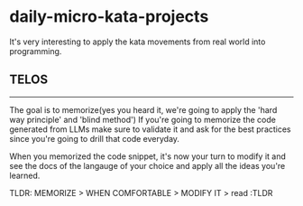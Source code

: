 # daily-micro-kata-projects
It's very interesting to apply the kata movements from real world into programming.

## TELOS
---
The goal is to memorize(yes you heard it, we're going to apply the 'hard way principle' and 'blind method')
If you're going to memorize the code generated from LLMs make sure to validate it and ask for the best practices since you're going to drill that code everyday.

When you memorized the code snippet, it's now your turn to modify it and see the docs of the langauge of your choice and apply all the ideas you're learned.

TLDR: MEMORIZE > WHEN COMFORTABLE > MODIFY IT > read :TLDR



